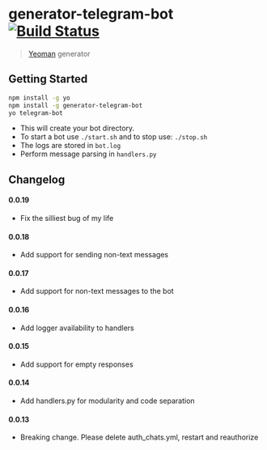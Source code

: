 # generator-telegram-bot [![Build Status](https://secure.travis-ci.org/ashneo76/generator-telegram-bot.png?branch=master)](https://travis-ci.org/ashneo76/generator-telegram-bot)

> [Yeoman](http://yeoman.io) generator


## Getting Started

```bash
npm install -g yo
npm install -g generator-telegram-bot
yo telegram-bot
``` 
* This will create your bot directory.
* To start a bot use `./start.sh` and to stop use: `./stop.sh`
* The logs are stored in `bot.log`
* Perform message parsing in `handlers.py`


## Changelog

#### 0.0.19
  * Fix the silliest bug of my life

#### 0.0.18
  * Add support for sending non-text messages

#### 0.0.17
  * Add support for non-text messages to the bot

#### 0.0.16
  * Add logger availability to handlers

#### 0.0.15
  * Add support for empty responses

#### 0.0.14
  * Add handlers.py for modularity and code separation

#### 0.0.13
  * Breaking change. Please delete auth_chats.yml, restart and reauthorize
